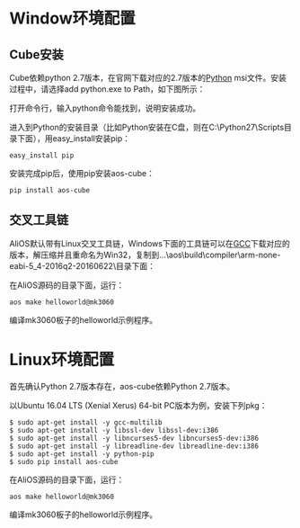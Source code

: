 # Window环境配置
## Cube安装
Cube依赖python 2.7版本，在官网下载对应的2.7版本的[Python](https://www.python.org/downloads/) msi文件。安装过程中，请选择add python.exe to Path，如下图所示：

打开命令行，输入python命令能找到，说明安装成功。

进入到Python的安装目录（比如Python安装在C盘，则在C:\Python27\Scripts目录下面），用easy_install安装pip：

`easy_install pip`

安装完成pip后，使用pip安装aos-cube：

`pip install aos-cube`

## 交叉工具链
AliOS默认带有Linux交叉工具链，Windows下面的工具链可以在[GCC](https://launchpad.net/gcc-arm-embedded/+download)下载对应的版本，解压缩并且重命名为Win32，复制到...\aos\build\compiler\arm-none-eabi-5_4-2016q2-20160622\目录下面：

在AliOS源码的目录下面，运行：

`aos make helloworld@mk3060`

编译mk3060板子的helloworld示例程序。

# Linux环境配置
首先确认Python 2.7版本存在，aos-cube依赖Python 2.7版本。

以Ubuntu 16.04 LTS (Xenial Xerus) 64-bit PC版本为例，安装下列pkg：

```
$ sudo apt-get install -y gcc-multilib
$ sudo apt-get install -y libssl-dev libssl-dev:i386
$ sudo apt-get install -y libncurses5-dev libncurses5-dev:i386
$ sudo apt-get install -y libreadline-dev libreadline-dev:i386
$ sudo apt-get install -y python-pip
$ sudo pip install aos-cube
```

在AliOS源码的目录下面，运行：

`aos make helloworld@mk3060`

编译mk3060板子的helloworld示例程序。

